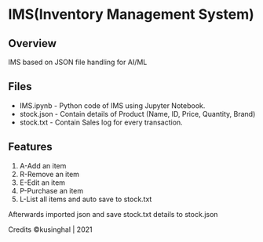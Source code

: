 # IMS(Inventory Management System)

## Overview

IMS based on JSON file handling for AI/ML

## Files

* IMS.ipynb - Python code of IMS using Jupyter Notebook.
* stock.json - Contain details of Product (Name, ID, Price, Quantity, Brand)
* stock.txt - Contain Sales log for every transaction.

## Features

1. A-Add an item
2. R-Remove an item
3. E-Edit an item
4. P-Purchase an item
5. L-List all items
and auto save to stock.txt 

Afterwards imported json
and save stock.txt details to stock.json

Credits
©kusinghal | 2021
